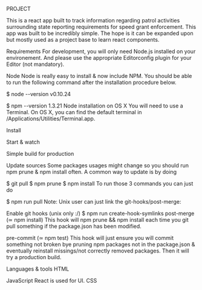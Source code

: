 
PROJECT

This is a react app built to track information regarding patrol activities surrounding state reporting requirements for speed grant enforcement. This app was built to be incredibly simple. The hope is it can be expanded upon but mostly used as a project base to learn react components. 

Requirements
For development, you will only need Node.js installed on your environement. And please use the appropriate Editorconfig plugin for your Editor (not mandatory).

Node
Node is really easy to install & now include NPM. You should be able to run the following command after the installation procedure below.

$ node --version
v0.10.24

$ npm --version
1.3.21
Node installation on OS X
You will need to use a Terminal. On OS X, you can find the default terminal in /Applications/Utilities/Terminal.app.


Install


Start & watch

Simple build for production

Update sources
Some packages usages might change so you should run npm prune & npm install often. A common way to update is by doing

$ git pull
$ npm prune
$ npm install
To run those 3 commands you can just do

$ npm run pull
Note: Unix user can just link the git-hooks/post-merge:

Enable git hooks (unix only :/)
$ npm run create-hook-symlinks
post-merge (≃ npm install)
This hook will npm prune && npm install each time you git pull something if the package.json has been modified.

pre-commit (≃ npm test)
This hook will just ensure you will commit something not broken bye pruning npm packages not in the package.json & eventually reinstall missings/not correctly removed packages. Then it will try a production build.

Languages & tools
HTML

JavaScript
React is used for UI.
CSS


